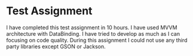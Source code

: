 # Test Assignment

I have completed this test assignment in 10 hours.
I have used MVVM architecture with DataBinding.
I have tried to develop as much as I can focusing on code quality.
During this assignment I could not use any third party libraries except GSON or Jackson.
